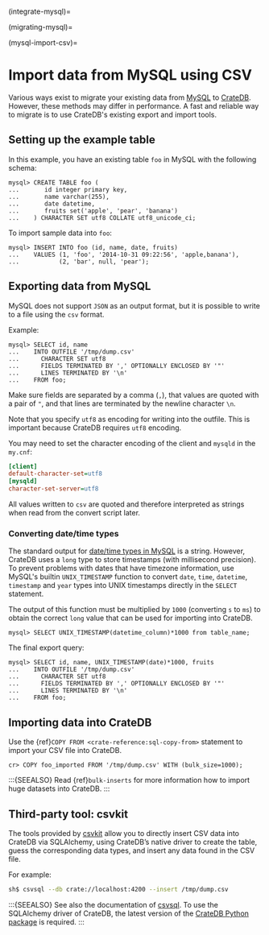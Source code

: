 ```{highlight} psql
```

(integrate-mysql)=

(migrating-mysql)=

(mysql-import-csv)=

# Import data from MySQL using CSV

Various ways exist to migrate your existing data from [MySQL] to [CrateDB].
However, these methods may differ in performance. A fast and reliable way to
migrate is to use CrateDB's existing export and import tools.

## Setting up the example table

In this example, you have an existing table `foo` in MySQL with the
following schema:

```
mysql> CREATE TABLE foo (
...       id integer primary key,
...       name varchar(255),
...       date datetime,
...       fruits set('apple', 'pear', 'banana')
...    ) CHARACTER SET utf8 COLLATE utf8_unicode_ci;
```

To import sample data into `foo`:

```
mysql> INSERT INTO foo (id, name, date, fruits)
...    VALUES (1, 'foo', '2014-10-31 09:22:56', 'apple,banana'),
...           (2, 'bar', null, 'pear');
```

## Exporting data from MySQL

MySQL does not support `JSON` as an output format, but it is possible to
write to a file using the `csv` format.

Example:

```
mysql> SELECT id, name
...    INTO OUTFILE '/tmp/dump.csv'
...      CHARACTER SET utf8
...      FIELDS TERMINATED BY ',' OPTIONALLY ENCLOSED BY '"'
...      LINES TERMINATED BY '\n'
...    FROM foo;
```

Make sure fields are separated by a comma (`,`), that values are quoted with
a pair of `"`, and that lines are terminated by the newline character `\n`.

Note that you specify `utf8` as encoding for writing into the outfile. This is
important because CrateDB requires `utf8` encoding.

You may need to set the character encoding of the client and `mysqld` in the
`my.cnf`:

```ini
[client]
default-character-set=utf8
[mysqld]
character-set-server=utf8
```

All values written to `csv` are quoted and therefore interpreted as strings
when read from the convert script later.

### Converting date/time types

The standard output for [date/time types in MySQL] is a string. However,
CrateDB uses a `long` type to store timestamps (with millisecond precision).
To prevent problems with dates that have timezone information, use MySQL's
builtin `UNIX_TIMESTAMP` function to convert `date`, `time`,
`datetime`, `timestamp` and `year` types into UNIX timestamps directly in
the `SELECT` statement.

The output of this function must be multiplied by `1000` (converting `s` to
`ms`) to obtain the correct `long` value that can be used for importing
into CrateDB.

```
mysql> SELECT UNIX_TIMESTAMP(datetime_column)*1000 from table_name;
```

The final export query:

```
mysql> SELECT id, name, UNIX_TIMESTAMP(date)*1000, fruits
...    INTO OUTFILE '/tmp/dump.csv'
...      CHARACTER SET utf8
...      FIELDS TERMINATED BY ',' OPTIONALLY ENCLOSED BY '"'
...      LINES TERMINATED BY '\n'
...    FROM foo;
```

## Importing data into CrateDB

Use the {ref}`COPY FROM <crate-reference:sql-copy-from>` statement to
import your CSV file into CrateDB.

```
cr> COPY foo_imported FROM '/tmp/dump.csv' WITH (bulk_size=1000);
```

:::{SEEALSO}
Read {ref}`bulk-inserts` for more information how to import huge
datasets into CrateDB.
:::

## Third-party tool: csvkit

The tools provided by [csvkit] allow you to directly insert CSV data into
CrateDB via SQLAlchemy, using CrateDB’s native driver to create the table,
guess the corresponding data types, and insert any data found in the CSV file.

For example:

```sh
sh$ csvsql --db crate://localhost:4200 --insert /tmp/dump.csv
```

:::{SEEALSO}
See also the documentation of [csvsql]. To use the SQLAlchemy driver of
CrateDB, the latest version of the [CrateDB Python package] is required.
:::

[cratedb]: https://cratedb.com/
[cratedb python package]: https://pypi.org/project/crate/
[csvkit]: https://csvkit.readthedocs.io/en/latest/
[csvsql]: https://csvkit.readthedocs.io/en/latest/scripts/csvsql.html
[date/time types in mysql]: https://dev.mysql.com/doc/refman/8.0/en/date-and-time-types.html
[mysql]: https://www.mysql.com/

